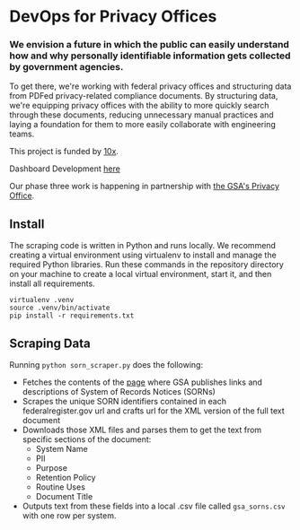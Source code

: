 # DevOps for Privacy Offices

### We envision a future in which the public can easily understand how and why personally identifiable information gets collected by government agencies. 

To get there, we're working with federal privacy offices and structuring data from PDFed privacy-related compliance documents. By structuring data, we're equipping privacy offices with the ability to more quickly search through these documents, reducing unnecessary manual practices and laying a foundation for them to more easily collaborate with engineering teams.

This project is funded by [10x](https://10x.gsa.gov/).

Dashboard Development [here](https://github.com/18F/privacy-dashboard)

Our phase three work is happening in partnership with [the GSA's Privacy Office](https://www.gsa.gov/reference/gsa-privacy-program).


<!--- # DevOps for Privacy Offices

### We envision a future in which the public can easily understand how and why personally identifiable information gets collected by government agencies. 

This project is funded by [10x](https://10x.gsa.gov/).



## Project Description

**DevOps for Privacy Offices** phase three aims to bring privacy compliance documentation back to life by reducing unnecessary manual practices across privacy offices in the federal government and increasing the public’s access to this important information.

<!--
### What we believe this model can achieve

- **New Search Capabilities:** A dashboard that enables Privacy Officers to search all their privacy compliance documents at once, easing their administrative burden and freeing up their time to focus on other activities.

- **Speed up Compliance:** Program teams completing compliance paperwork will be able to see the important elements of PIAs from the beginning, and can use the structured data when drafting PIAs.

- **More Context for risk assessment:** It will allow privacy offices to adopt new and more efficient ways to assess and compare the risk level of their systems from a single vantage point.

- **Reduce scope of breaches:** Retention policies that mandate when data will be deleted, reduce the impact of breaches when they happen. Our dashboard will aid enforcement of those retention policies, by making them easy to find and understand for the Privacy Officers, the system owners, and the public.

- **Increased accuracy:** Program Teams will be able to easily see their current level of compliance. The dashboard will quickly let them know what PII they said they collect, why, for how long, and how it can be shared.

## Partner with us
If you are a privacy officer or work in a privacy office and are interested in making your agency's SORNs and PIAs available on our system, we want to hear from you. Please send an e-mail to privacy_devops@gsa.gov.

--->

## Install

The scraping code is written in Python and runs locally. We recommend creating a virtual environment using virtualenv to install and manage the required Python libraries. Run these commands in the repository directory on your machine to create a local virtual environment, start it, and then install all requirements.

```
virtualenv .venv
source .venv/bin/activate
pip install -r requirements.txt
```

## Scraping Data

Running `python sorn_scraper.py` does the following:
- Fetches the contents of the [page](https://www.gsa.gov/reference/gsa-privacy-program/systems-of-records-privacy-act/system-of-records-notices-sorns-privacy-act) where GSA publishes links and descriptions of System of Records Notices (SORNs)
- Scrapes the unique SORN identifiers contained in each federalregister.gov url and crafts url for the XML version of the full text document
- Downloads those XML files and parses them to get the text from specific sections of the document:
  - System Name
  - PII
  - Purpose
  - Retention Policy
  - Routine Uses
  - Document Title
- Outputs text from these fields into a local .csv file called `gsa_sorns.csv` with one row per system.


